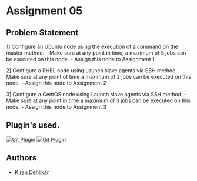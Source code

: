 # Assignment 05

## Problem Statement

1] Configure an Ubuntu node using the execution of a command on the master method. 
         - Make sure at any point in time, a maximum of 5 jobs can be executed on this node.
         - Assign this node to Assignment 1

2] Configure a RHEL node using  Launch slave agents via SSH method. 
         - Make sure at any point of time a maximum of 2 jobs can be executed on this node.
         - Assign this node to Assignment 2 

3] Configure a CentOS node using Launch slave agents via SSH method. 
         - Make sure at any point in time a maximum of 3 jobs can be executed on this node.
         - Assign this node to Assignment 3

## Plugin's  used.

[![Git Plugin](https://img.shields.io/badge/Git-green.svg)](https://plugins.jenkins.io/git/)
[![Git Plugin](https://img.shields.io/badge/BlueOcean-red.svg)](https://plugins.jenkins.io/blueocean/)





## Authors

- [Kiran Dehlikar](https://github.com/Kiran-dehlikar)


